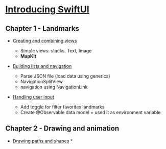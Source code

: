 # [Introducing SwiftUI](https://developer.apple.com/tutorials/swiftui/)

## Chapter 1 - Landmarks
* [Creating and combining views](https://developer.apple.com/tutorials/swiftui/creating-and-combining-views)
    * Simple views: stacks, Text, Image
    * **MapKit**
* [Building lists and navigation](https://developer.apple.com/tutorials/swiftui/building-lists-and-navigation)
    * Parse JSON file (load data using generics)
    * NavigationSplitView
    * navigation using NavigationLink
    
* [Handling user input](https://developer.apple.com/tutorials/swiftui/handling-user-input)
    * Add toggle for filter favorites landmarks
    * Create @Observable data model + used it as environment variable


## Chapter 2 - Drawing and animation
* [Drawing paths and shapes](https://developer.apple.com/tutorials/swiftui/drawing-paths-and-shapes)
    *  
